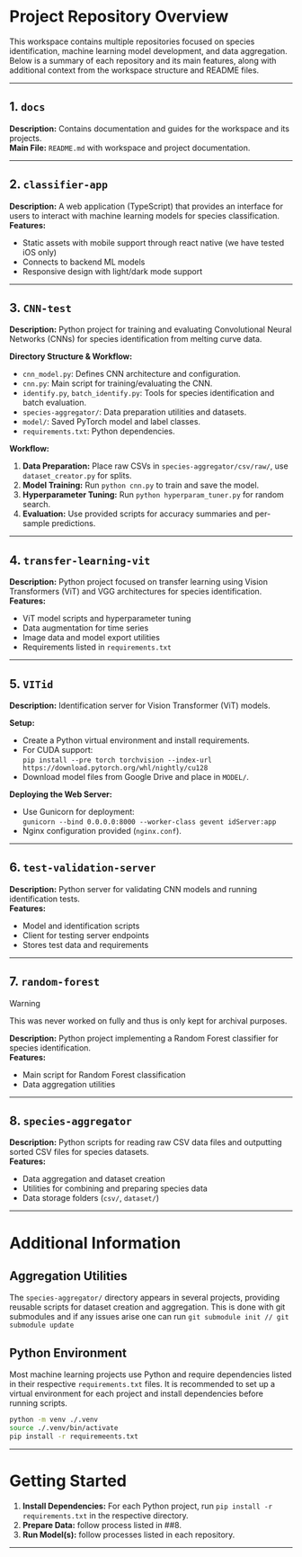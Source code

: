 # Project Repository Overview

This workspace contains multiple repositories focused on species identification, machine learning model development, and data aggregation. Below is a summary of each repository and its main features, along with additional context from the workspace structure and README files.

---

## 1. `docs`
**Description:** Contains documentation and guides for the workspace and its projects.  
**Main File:** `README.md` with workspace and project documentation.

---

## 2. `classifier-app`
**Description:** A web application (TypeScript) that provides an interface for users to interact with machine learning models for species classification.  
**Features:**  

- Static assets with mobile support through react native (we have tested iOS only)
- Connects to backend ML models  
- Responsive design with light/dark mode support

---

## 3. `CNN-test`
**Description:** Python project for training and evaluating Convolutional Neural Networks (CNNs) for species identification from melting curve data.

**Directory Structure & Workflow:**

- `cnn_model.py`: Defines CNN architecture and configuration.
- `cnn.py`: Main script for training/evaluating the CNN.
- `identify.py`, `batch_identify.py`: Tools for species identification and batch evaluation.
- `species-aggregator/`: Data preparation utilities and datasets.
- `model/`: Saved PyTorch model and label classes.
- `requirements.txt`: Python dependencies.

**Workflow:**

1. **Data Preparation:** Place raw CSVs in `species-aggregator/csv/raw/`, use `dataset_creator.py` for splits.
2. **Model Training:** Run `python cnn.py` to train and save the model.
3. **Hyperparameter Tuning:** Run `python hyperparam_tuner.py` for random search.
4. **Evaluation:** Use provided scripts for accuracy summaries and per-sample predictions.

---

## 4. `transfer-learning-vit`

**Description:** Python project focused on transfer learning using Vision Transformers (ViT) and VGG architectures for species identification.  
**Features:**  

- ViT model scripts and hyperparameter tuning  
- Data augmentation for time series  
- Image data and model export utilities  
- Requirements listed in `requirements.txt`

---

## 5. `VITid`

**Description:** Identification server for Vision Transformer (ViT) models.

**Setup:**

- Create a Python virtual environment and install requirements.
- For CUDA support:  
	`pip install --pre torch torchvision --index-url https://download.pytorch.org/whl/nightly/cu128`
- Download model files from Google Drive and place in `MODEL/`.

**Deploying the Web Server:**
- Use Gunicorn for deployment:  
	`gunicorn --bind 0.0.0.0:8000 --worker-class gevent idServer:app`
- Nginx configuration provided (`nginx.conf`).

---

## 6. `test-validation-server`

**Description:** Python server for validating CNN models and running identification tests.  
**Features:**  

- Model and identification scripts  
- Client for testing server endpoints  
- Stores test data and requirements

---

## 7. `random-forest`

> [!WARNING]
> This was never worked on fully and thus is only kept for archival purposes.

**Description:** Python project implementing a Random Forest classifier for species identification.  
**Features:**  

- Main script for Random Forest classification
- Data aggregation utilities

---

## 8. `species-aggregator`
**Description:** Python scripts for reading raw CSV data files and outputting sorted CSV files for species datasets.  
**Features:**  

- Data aggregation and dataset creation  
- Utilities for combining and preparing species data  
- Data storage folders (`csv/`, `dataset/`)

---

# Additional Information

## Aggregation Utilities
The `species-aggregator/` directory appears in several projects, providing reusable scripts for dataset creation and aggregation. This is done with git submodules and if any issues arise one can run `git submodule init // git submodule update`

## Python Environment

Most machine learning projects use Python and require dependencies listed in their respective `requirements.txt` files. It is recommended to set up a virtual environment for each project and install dependencies before running scripts.

```bash
python -m venv ./.venv
source ./.venv/bin/activate
pip install -r requiremeents.txt
```

---

# Getting Started

1. **Install Dependencies:** For each Python project, run `pip install -r requirements.txt` in the respective directory.
2. **Prepare Data:** follow process listed in ##8.
3. **Run Model(s):** follow processes listed in each repository.

---
